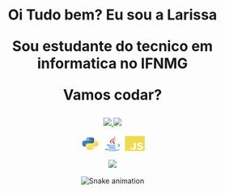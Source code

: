 
<div>
  <h1 align="center">Oi Tudo bem? Eu sou a Larissa
  <p align="center">Sou estudante do tecnico em informatica no IFNMG
  <p align="center"> Vamos codar?
</div>


<div align="center">
  <a href="https://github.com/lariissarodrigues">
    <img height="150em" src="https://github-readme-stats.vercel.app/api?username=lariissarodrigues&count_private=true&include_all_commits=true&show_icons=true&theme=dracula&hide_border=false&show_owner=true"/>
    <img height="150em" src="https://github-readme-stats.vercel.app/api/top-langs/?username=lariissarodrigues&theme=dracula&hide_border=false&&layout=compact"/>
  </a>
</div>

<div align="center" valign="top"><br>
  <img align="center" alt="Python" height="30" width="40" src="https://raw.githubusercontent.com/devicons/devicon/master/icons/python/python-original.svg">
  <img align="center" alt="Java" height="30" width="40" src="https://raw.githubusercontent.com/devicons/devicon/master/icons/java/java-original.svg">
  <img align="center" alt="Js" height="30" width="40" src="https://raw.githubusercontent.com/devicons/devicon/master/icons/javascript/javascript-plain.svg">
</div><br>

<div align="center">
  <a href="https://www.instagram.com/edu.lariissarodrigues/" target="_blank"><img src="https://img.shields.io/badge/-Instagram-%23E4405F?style=for-the-badge&logo=instagram&logoColor=white" target="_blank"></a>
</div>

<div align="center">
  
  ![Snake animation](https://github.com/lariissarodrigues/lariissarodrigues/blob/output/github-contribution-grid-snake.svg)
  
</div>
